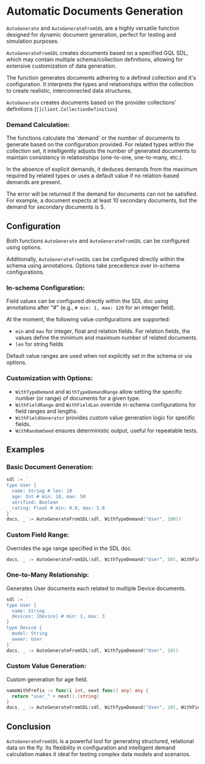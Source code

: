 # Automatic Documents Generation 

`AutoGenerate` and `AutoGenerateFromSDL` are a highly versatile function designed for dynamic document generation, perfect for testing and simulation purposes. 

`AutoGenerateFromSDL` creates documents based on a specified GQL SDL, which may contain multiple schema/collection definitions, allowing for extensive customization of data generation. 

The function generates documents adhering to a defined collection and it's configuration.
It interprets the types and relationships within the collection to create realistic, interconnected data structures.

`AutoGenerate` creates documents based on the provider collections' definitions (`[]client.CollectionDefinition`)

### Demand Calculation:

The functions calculate the 'demand' or the number of documents to generate based on the configuration provided.
For related types within the collection set, it intelligently adjusts the number of generated documents to maintain consistency in relationships (one-to-one, one-to-many, etc.).

In the absence of explicit demands, it deduces demands from the maximum required by related types or uses a default value if no relation-based demands are present.

The error will be returned if the demand for documents can not be satisfied. 
For example, a document expects at least 10 secondary documents, but the demand for secondary documents is 5.

## Configuration

Both functions `AutoGenerate` and `AutoGenerateFromSDL` can be configured using options.

Additionally, `AutoGenerateFromSDL` can be configured directly within the schema using annotations.
Options take precedence over in-schema configurations.

### In-schema Configuration:

Field values can be configured directly within the SDL doc using annotations after "#" (e.g., `# min: 1, max: 120` for an integer field).

At the moment, the following value configurations are supported:
- `min` and `max` for integer, float and relation fields. For relation fields, the values define the minimum and maximum number of related documents.
- `len` for string fields

Default value ranges are used when not explicitly set in the schema or via options.

### Customization with Options:

- `WithTypeDemand` and `WithTypeDemandRange` allow setting the specific number (or range) of documents for a given type.
- `WithFieldRange` and `WithFieldLen` override in-schema configurations for field ranges and lengths.
- `WithFieldGenerator` provides custom value generation logic for specific fields.
- `WithRandomSeed` ensures deterministic output, useful for repeatable tests.

## Examples

### Basic Document Generation:

```go
sdl := `
type User {
  name: String # len: 10
  age: Int # min: 18, max: 50
  verified: Boolean
  rating: Float # min: 0.0, max: 5.0
}`
docs, _ := AutoGenerateFromSDL(sdl, WithTypeDemand("User", 100))
```

### Custom Field Range:

Overrides the age range specified in the SDL doc.

```go
docs, _ := AutoGenerateFromSDL(sdl, WithTypeDemand("User", 50), WithFieldRange("User", "age", 25, 30))
```

### One-to-Many Relationship:

Generates User documents each related to multiple Device documents.

```go
sdl := `
type User { 
  name: String 
  devices: [Device] # min: 1, max: 3
}
type Device {
  model: String
  owner: User
}`
docs, _ := AutoGenerateFromSDL(sdl, WithTypeDemand("User", 10))
```

### Custom Value Generation:

Custom generation for age field.

```go
nameWithPrefix := func(i int, next func() any) any {
  return "user_" + next().(string)
}
docs, _ := AutoGenerateFromSDL(sdl, WithTypeDemand("User", 10), WithFieldGenerator("User", "name", nameWithPrefix))
```

## Conclusion

`AutoGenerateFromSDL` is a powerful tool for generating structured, relational data on the fly. Its flexibility in configuration and intelligent demand calculation makes it ideal for testing complex data models and scenarios.
